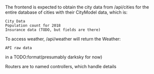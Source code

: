 The frontend is expected to obtain the city data from /api/cities for
the entire database of cities with their CityModel data, which is:

    City Data
    Population count for 2018
    Insurance data (TODO, but fields are there)
To access weather, /api/weather will return the Weather:

    API raw data
in a TODO:format(presumably darksky for now)

Routers are to named controllers, which handle details